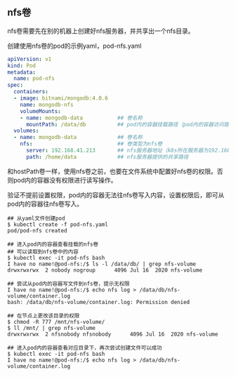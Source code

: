 ## nfs卷

nfs卷需要先在别的机器上创建好nfs服务器，并共享出一个nfs目录。

创建使用nfs卷的pod的示例yaml，pod-nfs.yaml

```yaml
apiVersion: v1
kind: Pod
metadata:
  name: pod-nfs
spec:
  containers:
  - image: bitnami/mongodb:4.0.6
    name: mongodb-nfs
    volumeMounts:
    - name: mongodb-data           ## 卷名称
      mountPath: /data/db          ## pod内的容器挂载路径（pod内的容器访问路径）
  volumes:
  - name: mongodb-data             ## 卷名称
    nfs:                           ## 卷类型为nfs卷
      server: 192.168.41.213       ## nfs服务器地址（k8s所在服务器为192.168.42.79，跨网段）
      path: /home/data             ## nfs服务器提供的共享路径
```

和hostPath卷一样，使用nfs卷之前，也要在文件系统中配置好nfs卷的权限。否则pod内的容器没有权限进行读写操作。

验证不提前设置权限，pod内的容器无法往nfs卷写入内容，设置权限后，即可从pod内的容器往nfs卷写入。

```shell
## 从yaml文件创建pod
$ kubectl create -f pod-nfs.yaml 
pod/pod-nfs created

## 进入pod内的容器查看挂载的nfs卷
## 可以读取到nfs卷中的内容
$ kubectl exec -it pod-nfs bash
I have no name!@pod-nfs:/$ ls -l /data/db/ | grep nfs-volume
drwxrwxrwx  2 nobody nogroup      4096 Jul 16  2020 nfs-volume

## 尝试从pod内的容器写文件到nfs卷，提示无权限
I have no name!@pod-nfs:/$ echo nfs log > /data/db/nfs-volume/container.log
bash: /data/db/nfs-volume/container.log: Permission denied

## 在节点上更改该目录的权限
$ chmod -R 777 /mnt/nfs-volume/
$ ll /mnt/ | grep nfs-volume
drwxrwxrwx  2 nfsnobody nfsnobody      4096 Jul 16  2020 nfs-volume

## 进入pod内的容器查看对应目录下，再次尝试创建文件可以成功
$ kubectl exec -it pod-nfs bash
I have no name!@pod-nfs:/$ echo nfs log > /data/db/nfs-volume/container.log
```

